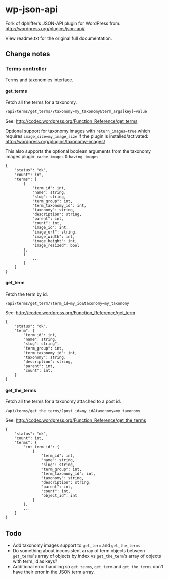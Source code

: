 # wp-json-api

Fork of dphiffer's JSON-API plugin for WordPress from: http://wordpress.org/plugins/json-api/

View readme.txt for the original full documentation. 

## Change notes

### Terms controller

Terms and taxonomies interface.

#### get_terms

Fetch all the terms for a taxonomy.

```
/api/terms/get_terms/?taxonomy=my_taxonomy&term_args[key]=value
```

See: http://codex.wordpress.org/Function_Reference/get_terms

Optional support for taxonomy images with ```return_images=true``` which requires ```image_size=my_image_size``` if the plugin is installed/activated: http://wordpress.org/plugins/taxonomy-images/

This also supports the optional boolean arguments from the taxonomy images plugin: ```cache_images``` & ```having_images```

```
{
    "status": "ok",
    "count": int,
    "terms": [
        {
            "term_id": int,
            "name": string,
            "slug": string,
            "term_group": int,
            "term_taxonomy_id": int,
            "taxonomy": string,
            "description": string,
            "parent": int,
            "count": int,
            "image_id": int,
            "image_url": string,
            "image_width": int,
            "image_height": int,
            "image_resized": bool
        },
        {
            ...
        }
    ]
}
```

#### get_term

Fetch the term by id.

```
/api/terms/get_term/?term_id=my_id&taxonomy=my_taxonomy
```

See: http://codex.wordpress.org/Function_Reference/get_term

```
{
    "status": "ok",
    "term": {
        "term_id": int,
        "name": string,
        "slug": string",
        "term_group": int,
        "term_taxonomy_id": int,
        "taxonomy": string,
        "description": string,
        "parent": int,
        "count": int,
    }
}
```

#### get_the_terms

Fetch all the terms for a taxonomy attached to a post id.

```
/api/terms/get_the_terms/?post_id=my_id&taxonomy=my_taxonomy
``` 

See: http://codex.wordpress.org/Function_Reference/get_the_terms

```
{
    "status": "ok",
    "count": int,
    "terms": {
        "int term_id": {
            {
                "term_id": int,
                "name": string,
                "slug": string,
                "term_group": int,
                "term_taxonomy_id": int,
                "taxonomy": string,
                "description": string,
                "parent": int,
                "count": int,
                "object_id": int
            }
        },
        ...
    ]
}
```

## Todo

* Add taxonomy images support to ```get_term``` and ```get_the_terms```
* Do something about inconsistent array of term objects between ```get_terms```'s array of objects by index vs ```get_the_term```'s array of objects with term_id as keys?
* Additional error handling so ```get_terms```, ```get_term``` and ```get_the_terms``` don't have their error in the JSON term array.

